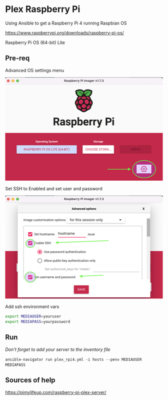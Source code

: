 # Plex Raspberry Pi

Using Ansible to get a Raspberry Pi 4 running Raspbian OS

https://www.raspberrypi.org/downloads/raspberry-pi-os/

Raspberry Pi OS (64-bit) Lite

## Pre-req

Advanced OS settings menu

![advanced os menu](doc/images/pi_advanced.png)

Set SSH to Enabled and set user and password

![advanced os settings](doc/images/pi_advanced_options.png)

Add ssh environment vars

```bash
export MEDIAUSER=youruser
export MEDIAPASS=yourpassword
```

## Run

*Don't forget to add your server to the inventory file*

`ansible-navigator run plex_rpi4.yml -i hosts --penv MEDIAUSER MEDIAPASS`

## Sources of help

https://pimylifeup.com/raspberry-pi-plex-server/
